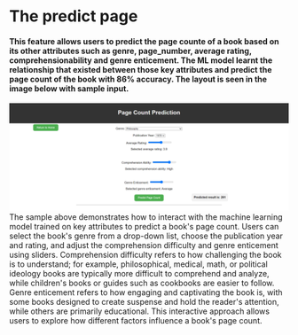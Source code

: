 # The predict page 
#### This feature allows users to predict the page counte of a book based on its other attributes such as genre, page_number, average rating, comprehensionability and genre enticement. The ML model learnt the relationship that existed between those key attributes and predict the page count of the book with 86% accuracy. The layout is seen in the image below with sample input.

<div align = "center">
  <img src="pagecount-prediction.png" alt="Image title">
</div>
The sample above demonstrates how to interact with the machine learning model trained on key attributes to predict a book's page count. Users can select the book's genre from a drop-down list, choose the publication year and rating, and adjust the comprehension difficulty and genre enticement using sliders. Comprehension difficulty refers to how challenging the book is to understand; for example, philosophical, medical, math, or political ideology books are typically more difficult to comprehend and analyze, while children's books or guides such as cookbooks are easier to follow. Genre enticement refers to how engaging and captivating the book is, with some books designed to create suspense and hold the reader's attention, while others are primarily educational. This interactive approach allows users to explore how different factors influence a book's page count.
